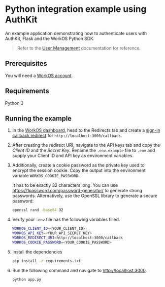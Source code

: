 # Python integration example using AuthKit

An example application demonstrating how to authenticate users with AuthKit, Flask and the WorkOS Python SDK.

> Refer to the [User Management](https://workos.com/docs/user-management) documentation for reference.

## Prerequisites

You will need a [WorkOS account](https://dashboard.workos.com/signup).

## Requirements

Python 3

## Running the example

1. In the [WorkOS dashboard](https://dashboard.workos.com), head to the Redirects tab and create a [sign-in callback redirect](https://workos.com/docs/user-management/1-configure-your-project/configure-a-redirect-uri) for `http://localhost:3000/callback`.

2. After creating the redirect URI, navigate to the API keys tab and copy the _Client ID_ and the _Secret Key_. Rename the `.env.example` file to `.env` and supply your Client ID and API key as environment variables.

3. Additionally, create a cookie password as the private key used to encrypt the session cookie. Copy the output into the environment variable `WORKOS_COOKIE_PASSWORD`.

   It has to be exactly 32 characters long. You can use https://1password.com/password-generator/ to generate strong passwords. Alternatively, use the OpenSSL library to generate a secure password:

   ```bash
   openssl rand -base64 32
   ```

4. Verify your `.env` file has the following variables filled.

   ```bash
   WORKOS_CLIENT_ID=<YOUR_CLIENT_ID>
   WORKOS_API_KEY=<YOUR_API_SECRET_KEY>
   WORKOS_REDIRECT_URI=http://localhost:3000/callback
   WORKOS_COOKIE_PASSWORD=<YOUR_COOKIE_PASSWORD>
   ```

5. Install the dependencies

   ```bash
   pip install -r requirements.txt
   ```

6. Run the following command and navigate to [http://localhost:3000](http://localhost:3000).

   ```bash
   python app.py
   ```
